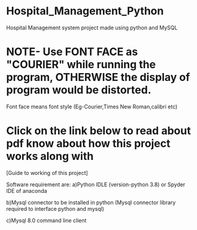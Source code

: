 # Hospital_Management_Python
Hospital Management system project made using python and MySQL

# NOTE- Use FONT FACE as "COURIER"  while running the program,  OTHERWISE the display of program would be distorted. 
Font face means font style (Eg-Courier,Times New Roman,calibri etc)

# Click on the link below to read about pdf know about how this project works along with 
[Guide to working of this project]


Software requirement are:
a)Python IDLE (version-python 3.8) or Spyder IDE of anaconda 

b)Mysql connector to be installed in python (Mysql connector library required to interface python and mysql)

c)Mysql 8.0 command line client
